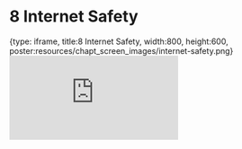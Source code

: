 # 8 Internet Safety
 
{type: iframe, title:8 Internet Safety, width:800, height:600, poster:resources/chapt_screen_images/internet-safety.png}
![](https://datatrail-jhu.github.io/08_data/no_toc/internet-safety.html)
 

 
